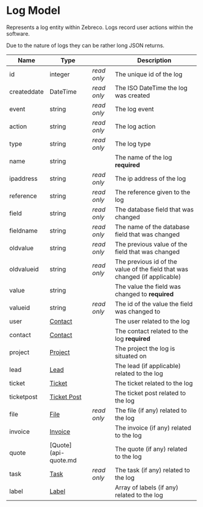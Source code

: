 # Log Model

Represents a log entity within Zebreco. Logs record user actions within the software.

Due to the nature of logs they can be rather long JSON returns.


| Name          | Type                              |               | Description                                                               |
|---------------|-----------------------------------|---------------|---------------------------------------------------------------------------|
| id            | integer                           | _read only_   | The unique id of the log                                                  |
| createddate   | DateTime                          | _read only_   | The ISO DateTime the log was created                                      |
| event         | string                            | _read only_   | The log event                                                             |
| action        | string                            | _read only_   | The log action                                                            |
| type          | string                            | _read only_   | The log type                                                              |
| name          | string                            |               | The name of the log **required**                                          |
| ipaddress     | string                            | _read only_   | The ip address of the log                                                 |
| reference     | string                            | _read only_   | The reference given to the log                                            |
| field         | string                            | _read only_   | The database field that was changed                                       |
| fieldname     | string                            | _read only_   | The name of the database field that was changed                           |
| oldvalue      | string                            | _read only_   | The previous value of the field that was changed                          |
| oldvalueid    | string                            | _read only_   | The previous id of the value of the field that was changed (if applicable)|
| value         | string                            |               | The value the field was changed to **required**                           |
| valueid       | string                            | _read only_   | The id of the value the field was changed to                              |
| user          | [Contact](api-contact.md)         |               | The user related to the log                                               |
| contact       | [Contact](api-contact.md)         |               | The contact related to the log **required**                               |
| project       | [Project](api-project.md)         |               | The project the log is situated on                                        |
| lead          | [Lead](api-lead.md)               |               | The lead (if applicable) related to the log                               |
| ticket        | [Ticket](api-ticket.md)           |               | The ticket related to the log                                             |
| ticketpost    | [Ticket Post](api-ticketpost.md)  |               | The ticket post related to the log                                        |
| file          | [File](api-file.md)               | _read only_   | The file (if any) related to the log                                      |
| invoice       | [Invoice](api-invoice.md)         |               | The invoice (if any) related to the log                                   |
| quote         | [Quote](api-quote.md              |               | The quote (if any) related to the log                                     |
| task          | [Task](api-task.md)               | _read only_   | The task (if any) related to the log                                      |
| label         | [Label](api-label.md)             |               | Array of labels (if any) related to the log                               |